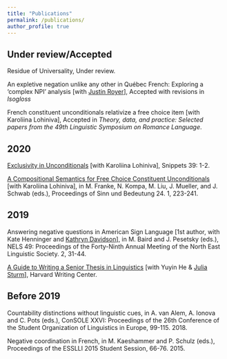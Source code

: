 ```yaml
---
title: "Publications"
permalink: /publications/
author_profile: true
---
```

## Under review/Accepted

Residue of Universality, Under review.

An expletive negation unlike any other in Québec French: Exploring a ‘complex NPI’ analysis [with [Justin Royer](http://justinroyer.lingspace.org/?page_id=16)], Accepted with revisions in *Isogloss*

French constituent unconditionals relativize a free choice item [with Karoliina Lohiniva], Accepted in *Theory, data, and
practice: Selected papers from the 49th Linguistic Symposium on Romance Language*.

## 2020

[Exclusivity in Unconditionals](https://www.ledonline.it/snippets/allegati/snippets39001.pdf) [with Karoliina Lohiniva], Snippets 39: 1-2. 

[A Compositional Semantics for Free Choice Constituent Unconditionals](https://semanticsarchive.net/Archive/jI3N2NlY/gonzalez_lohiniva_sub.pdf) [with Karoliina Lohiniva], in M. Franke, N. Kompa, M. Liu, J. Mueller, and J. Schwab (eds.), Proceedings of Sinn und Bedeutung 24. 1, 223-241.

## 2019

Answering negative questions in American Sign Language [1st author, with Kate Henninger and [Kathryn Davidson](https://scholar.harvard.edu/kathryndavidson/home)], in M. Baird and J. Pesetsky (eds.), NELS 49: Proceedings of the Forty-Ninth Annual Meeting of the North East Linguistic Society. 2, 31-44.

[A Guide to Writing a Senior Thesis in Linguistics](http://auroregonzalez.github.io/files/a_guide_to_writing_a_senior_thesis_in_linguistics_2019.pdf) [with Yuyin He & [Julia Sturm](https://scholar.harvard.edu/sturm)], Harvard Writing Center.


## Before 2019

Countability distinctions without linguistic cues, in A. van Alem, A. Ionova and C. Pots (eds.), ConSOLE XXVI: Proceedings of the 26th Conference of the Student
Organization of Linguistics in Europe, 99-115. 2018.

Negative coordination in French,
in M. Kaeshammer and P. Schulz (eds.), Proceedings of the ESSLLI 2015 Student Session, 66-76. 2015.


